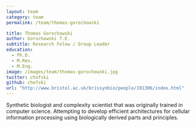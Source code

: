 ```yaml
---
layout: team
category: team
permalink: /team/thomas-gorochowski

title: Thomas Gorochowski
author: Gorochowski T.E.
subtitle: Research Felow / Group Leader
education:
  - Ph.D.
  - M.Res.
  - M.Eng.
image: /images/team/thomas-gorochowski.jpg
twitter: chofski
github: chofski
url: "http://www.bristol.ac.uk/brissynbio/people/191306/index.html"
---
```

Synthetic biologist and complexity scientist that was originally trained in computer science. Attempting to develop efficient architectures for cellular information processing using biologically derived parts and principles.